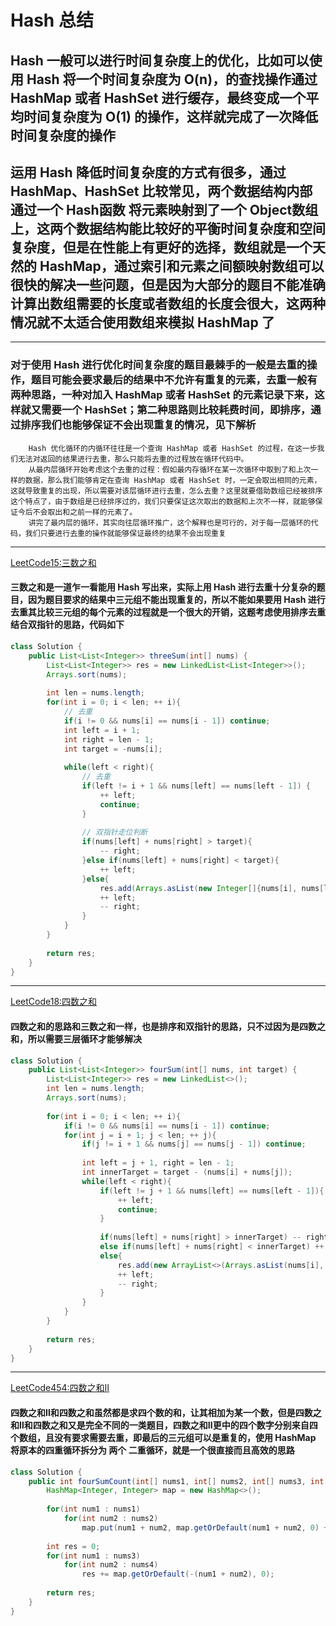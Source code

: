 # Hash 总结

## Hash 一般可以进行时间复杂度上的优化，比如可以使用 Hash 将一个时间复杂度为 O(n)，的查找操作通过 HashMap 或者 HashSet 进行缓存，最终变成一个平均时间复杂度为 O(1) 的操作，这样就完成了一次降低时间复杂度的操作

## 运用 Hash 降低时间复杂度的方式有很多，通过 HashMap、HashSet 比较常见，两个数据结构内部通过一个 Hash函数 将元素映射到了一个 Object数组上，这两个数据结构能比较好的平衡时间复杂度和空间复杂度，但是在性能上有更好的选择，数组就是一个天然的 HashMap，通过索引和元素之间额映射数组可以很快的解决一些问题，但是因为大部分的题目不能准确计算出数组需要的长度或者数组的长度会很大，这两种情况就不太适合使用数组来模拟 HashMap 了

---

### 对于使用 Hash 进行优化时间复杂度的题目最棘手的一般是去重的操作，题目可能会要求最后的结果中不允许有重复的元素，去重一般有两种思路，一种对加入 HashMap 或者 HashSet 的元素记录下来，这样就又需要一个 HashSet；第二种思路则比较耗费时间，即排序，通过排序我们也能够保证不会出现重复的情况，见下解析

```plain text
    Hash 优化循环的内循环往往是一个查询 HashMap 或者 HashSet 的过程，在这一步我们无法对返回的结果进行去重，那么只能将去重的过程放在循环代码中。
    从最内层循环开始考虑这个去重的过程：假如最内存循环在某一次循环中取到了和上次一样的数据，那么我们能够肯定在查询 HashMap 或者 HashSet 时，一定会取出相同的元素，这就导致重复的出现，所以需要对该层循环进行去重，怎么去重？这里就要借助数组已经被排序这个特点了，由于数组是已经排序过的，我们只要保证这次取出的数据和上次不一样，就能够保证今后不会取出和之前一样的元素了。
    讲完了最内层的循环，其实向往层循环推广，这个解释也是可行的，对于每一层循环的代码，我们只要进行去重的操作就能够保证最终的结果不会出现重复
```

---

[LeetCode15:三数之和](https://leetcode.com/problems/3sum/)

#### 三数之和是一道乍一看能用 Hash 写出来，实际上用 Hash 进行去重十分复杂的题目，因为题目要求的结果中三元组不能出现重复的，所以不能如果要用 Hash 进行去重其比较三元组的每个元素的过程就是一个很大的开销，这题考虑使用**排序去重**结合**双指针**的思路，代码如下

```java
class Solution {
    public List<List<Integer>> threeSum(int[] nums) {
        List<List<Integer>> res = new LinkedList<List<Integer>>();
        Arrays.sort(nums);
        
        int len = nums.length;
        for(int i = 0; i < len; ++ i){
            // 去重
            if(i != 0 && nums[i] == nums[i - 1]) continue;
            int left = i + 1;
            int right = len - 1;
            int target = -nums[i];
            
            while(left < right){
                // 去重
                if(left != i + 1 && nums[left] == nums[left - 1]) {
                    ++ left;
                    continue;
                }
                
                // 双指针走位判断
                if(nums[left] + nums[right] > target){
                    -- right;
                }else if(nums[left] + nums[right] < target){
                    ++ left;
                }else{
                    res.add(Arrays.asList(new Integer[]{nums[i], nums[left], nums[right]}));
                    ++ left;
                    -- right;
                }
            }
        }
        
        return res;
    }
}
```

---

[LeetCode18:四数之和](https://leetcode.com/problems/4sum/)

#### 四数之和的思路和三数之和一样，也是排序和双指针的思路，只不过因为是四数之和，所以需要三层循环才能够解决

```java
class Solution {
    public List<List<Integer>> fourSum(int[] nums, int target) {
        List<List<Integer>> res = new LinkedList<>();   
        int len = nums.length;
        Arrays.sort(nums);
        
        for(int i = 0; i < len; ++ i){
            if(i != 0 && nums[i] == nums[i - 1]) continue;
            for(int j = i + 1; j < len; ++ j){
                if(j != i + 1 && nums[j] == nums[j - 1]) continue;
                
                int left = j + 1, right = len - 1;
                int innerTarget = target - (nums[i] + nums[j]);
                while(left < right){
                    if(left != j + 1 && nums[left] == nums[left - 1]){
                        ++ left;
                        continue;
                    }
                    
                    if(nums[left] + nums[right] > innerTarget) -- right;
                    else if(nums[left] + nums[right] < innerTarget) ++ left;
                    else{
                        res.add(new ArrayList<>(Arrays.asList(nums[i], nums[j], nums[left], nums[right])));
                        ++ left;
                        -- right;
                    }
                }
            }
        }
        
        return res;
    }
}
```

---

[LeetCode454:四数之和Ⅱ](https://leetcode.com/problems/4sum-ii/)

#### 四数之和Ⅱ和四数之和虽然都是求四个数的和，让其相加为某一个数，但是四数之和Ⅱ和四数之和又是完全不同的一类题目，四数之和Ⅱ更中的四个数字分别来自四个数组，且没有要求需要去重，即最后的三元组可以是重复的，使用 HashMap 将原本的四重循环拆分为 两个 二重循环，就是一个很直接而且高效的思路

```java
class Solution {
    public int fourSumCount(int[] nums1, int[] nums2, int[] nums3, int[] nums4) {
        HashMap<Integer, Integer> map = new HashMap<>();
        
        for(int num1 : nums1)
            for(int num2 : nums2)
                map.put(num1 + num2, map.getOrDefault(num1 + num2, 0) + 1);
        
        int res = 0;
        for(int num1 : nums3)
            for(int num2 : nums4)
                res += map.getOrDefault(-(num1 + num2), 0);
        
        return res;
    }
}
```
